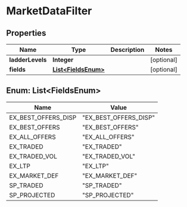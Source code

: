
# MarketDataFilter

## Properties
Name | Type | Description | Notes
------------ | ------------- | ------------- | -------------
**ladderLevels** | **Integer** |  |  [optional]
**fields** | [**List&lt;FieldsEnum&gt;**](#List&lt;FieldsEnum&gt;) |  |  [optional]


<a name="List<FieldsEnum>"></a>
## Enum: List&lt;FieldsEnum&gt;
Name | Value
---- | -----
EX_BEST_OFFERS_DISP | &quot;EX_BEST_OFFERS_DISP&quot;
EX_BEST_OFFERS | &quot;EX_BEST_OFFERS&quot;
EX_ALL_OFFERS | &quot;EX_ALL_OFFERS&quot;
EX_TRADED | &quot;EX_TRADED&quot;
EX_TRADED_VOL | &quot;EX_TRADED_VOL&quot;
EX_LTP | &quot;EX_LTP&quot;
EX_MARKET_DEF | &quot;EX_MARKET_DEF&quot;
SP_TRADED | &quot;SP_TRADED&quot;
SP_PROJECTED | &quot;SP_PROJECTED&quot;



